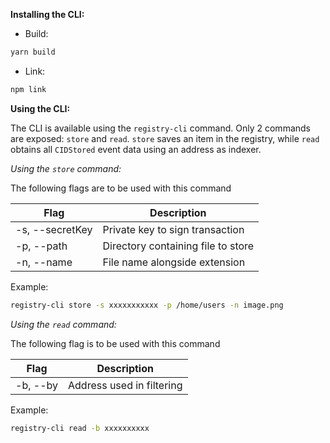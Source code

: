 **Installing the CLI:**


* Build:

```sh
yarn build
```


* Link:


```sh
npm link
```


**Using the CLI:**


The CLI is available using the `registry-cli` command. Only 2 commands are exposed: `store` and `read`. `store` saves an item in the registry, while `read` obtains all `CIDStored` event data using an address as indexer.


*Using the `store` command:*

The following flags are to be used with this command

| Flag          |   Description                    |
|---------------|----------------------------------|
|-s, --secretKey|Private key to sign transaction   |
|-p, --path     |Directory containing file to store|
|-n, --name     |File name alongside extension     |


Example:

```sh
registry-cli store -s xxxxxxxxxxx -p /home/users -n image.png
```


*Using the `read` command:*

The following flag is to be used with this command

| Flag   | Description              |
|--------|--------------------------|
|-b, --by|Address used in filtering |


Example:

```sh
registry-cli read -b xxxxxxxxxx
```